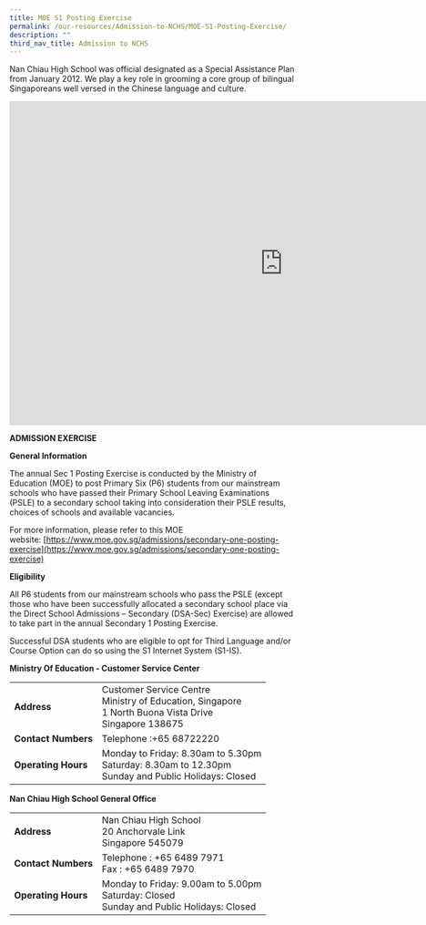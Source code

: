 ```yaml
---
title: MOE S1 Posting Exercise
permalink: /our-resources/Admission-to-NCHS/MOE-S1-Posting-Exercise/
description: ""
third_nav_title: Admission to NCHS
---
```

Nan Chiau High School was official designated as a Special Assistance Plan from January 2012. We play a key role in grooming a core group of bilingual Singaporeans well versed in the Chinese language and culture.

<iframe src="https://docs.google.com/presentation/d/e/2PACX-1vTFXQWLYQBDkuOYC9KOfShb9v6IobQNtDO_fwO8SolcIs7eiih2hJABg5iPr7BULnzyWFAuS_R8VTqR/embed?start=false&amp;loop=false&amp;delayms=3000" frameborder="0" width="960" height="569" allowfullscreen="true"></iframe>

**ADMISSION EXERCISE**

**General Information**

The annual Sec 1 Posting Exercise is conducted by the Ministry of Education (MOE) to post Primary Six (P6) students from our mainstream schools who have passed their Primary School Leaving Examinations (PSLE) to a secondary school taking into consideration their PSLE results, choices of schools and available vacancies.

  

For more information, please refer to this MOE website: [https://www.moe.gov.sg/admissions/secondary-one-posting-exercise](https://www.moe.gov.sg/admissions/secondary-one-posting-exercise)

**Eligibility**

All P6 students from our mainstream schools who pass the PSLE (except those who have been successfully allocated a secondary school place via the Direct School Admissions – Secondary (DSA-Sec) Exercise) are allowed to take part in the annual Secondary 1 Posting Exercise.

  

Successful DSA students who are eligible to opt for Third Language and/or Course Option can do so using the S1 Internet System (S1-IS).

**Ministry Of Education - Customer Service Center**

|  |  |
| -------- | -------- | 
| **Address**     | Customer Service Centre  <br>Ministry of Education, Singapore  <br>1 North Buona Vista Drive  <br>Singapore 138675     | 
|**Contact Numbers**|Telephone :+65 68722220|
|**Operating Hours**|Monday to Friday: 8.30am to 5.30pm  <br>Saturday: 8.30am to 12.30pm  <br>Sunday and Public Holidays: Closed

**Nan Chiau High School General Office**

|  |  |
| -------- | -------- | 
| **Address**     | Nan Chiau High School  <br>20 Anchorvale Link  <br>Singapore 545079     | 
|**Contact Numbers**|Telephone : +65 6489 7971  <br>Fax : +65 6489 7970|
|**Operating Hours**|Monday to Friday: 9.00am to 5.00pm  <br>Saturday: Closed  <br>Sunday and Public Holidays: Closed